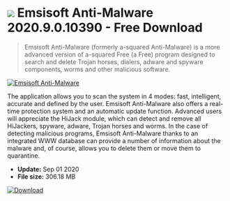 # ![](https://cdn.softexe.net/static/icon/win.gif) Emsisoft Anti-Malware 2020.9.0.10390 - Free Download

> Emsisoft Anti-Malware (formerly a-squared Anti-Malware) is a more advanced version of a-squared Free (a Free) program designed to search and delete Trojan horses, dialers, adware and spyware components, worms and other malicious software.

[![Emsisoft Anti-Malware](https://gallery.dpcdn.pl/imgc/Tools/322/g_-_420x350_1.5_-_x20140619134500_0.png)](https://softexe.net/win/security-privacy/antivirus/emsisoft-anti-malware:hdac.html)

The application allows you to scan the system in 4 modes: fast, intelligent, accurate and defined by the user. Emsisoft Anti-Malware also offers a real-time protection system and an automatic update function. Advanced users will appreciate the HiJack module, which can detect and remove all HiJackers, spyware, adware, Trojan horses and worms. In the case of detecting malicious programs, Emsisoft Anti-Malware thanks to an integrated WWW database can provide a number of information about the malware and, of course, allows you to delete them or move them to quarantine.


- **Update:** Sep 01 2020
- **File size:** 306.18 MB

[![Download](https://cdn.softexe.net/static/img/download.png)](https://softexe.net/win/security-privacy/antivirus/emsisoft-anti-malware:hdac.html)

